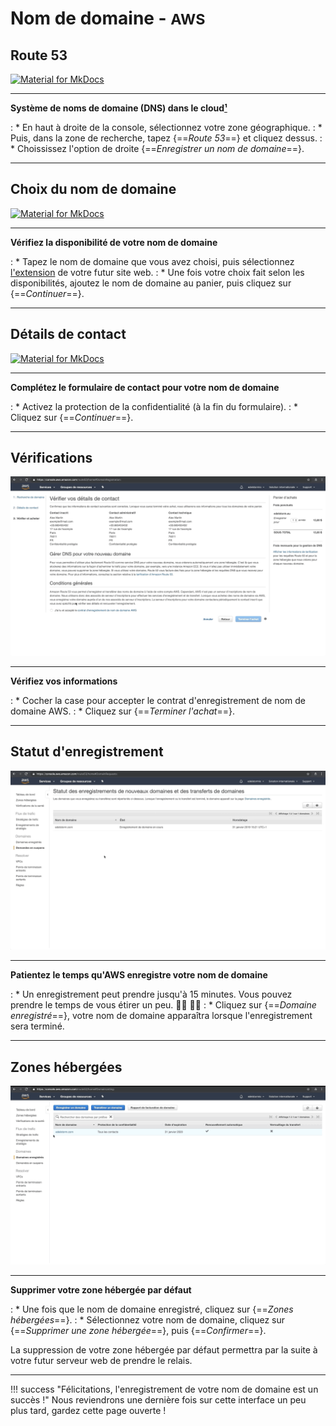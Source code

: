 # Nom de domaine - <small>AWS</small>

## Route 53

[![Material for MkDocs](assets/images/aws/nom-de-domaine/fr/1.gif)](assets/images/aws/nom-de-domaine/fr/1.gif)

***

**Système de noms de domaine (DNS) dans le cloud<a href="https://aws.amazon.com/fr/route53/" target="_blank">&#185;</a>**

:    * En haut à droite de la console, sélectionnez votre zone géographique.
:    * Puis, dans la zone de recherche, tapez {==*Route 53*==} et cliquez dessus.
:    * Choississez l'option de droite {==*Enregistrer un nom de domaine*==}.

***

## Choix du nom de domaine

[![Material for MkDocs](assets/images/aws/nom-de-domaine/fr/2.gif)](assets/images/aws/nom-de-domaine/fr/2.gif)

***

**Vérifiez la disponibilité de votre nom de domaine**

:    * Tapez le nom de domaine que vous avez choisi, puis sélectionnez <a href="/aide/glossaire" target="_blank">l'extension</a> de votre futur site web.
:    * Une fois votre choix fait selon les disponibilités, ajoutez le nom de domaine au panier, puis cliquez sur {==*Continuer*==}.

***

## Détails de contact

[![Material for MkDocs](assets/images/aws/nom-de-domaine/fr/3.gif)](assets/images/aws/nom-de-domaine/fr/3.gif)

***

**Complétez le formulaire de contact pour votre nom de domaine**

:    * Activez la protection de la confidentialité (à la fin du formulaire).
:    * Cliquez sur {==*Continuer*==}.

***

## Vérifications

[![Material for MkDocs](assets/images/aws/nom-de-domaine/fr/4.gif)](assets/images/aws/nom-de-domaine/fr/4.gif)

***

**Vérifiez vos informations**

:    * Cocher la case pour accepter le contrat d'enregistrement de nom de domaine AWS.
:    * Cliquez sur {==*Terminer l'achat*==}.

***

## Statut d'enregistrement

[![Material for MkDocs](assets/images/aws/nom-de-domaine/fr/5.gif)](assets/images/aws/nom-de-domaine/fr/5.gif)

***

**Patientez le temps qu'AWS enregistre votre nom de domaine**

:    * Un enregistrement peut prendre jusqu'à 15 minutes. Vous pouvez prendre le temps de vous étirer un peu. 🚶‍♀️ 🤸‍♀️
:    * Cliquez sur {==*Domaine enregistré*==}, votre nom de domaine apparaîtra lorsque l'enregistrement sera terminé.

***

## Zones hébergées

[![Material for MkDocs](assets/images/aws/nom-de-domaine/fr/6.gif)](assets/images/aws/nom-de-domaine/fr/6.gif)

***

**Supprimer votre zone hébergée par défaut**

:    * Une fois que le nom de domaine enregistré, cliquez sur {==*Zones hébergées*==}.
:    * Sélectionnez votre nom de domaine, cliquez sur {==*Supprimer une zone hébergée*==}, puis {==*Confirmer*==}.<br>

La suppression de votre zone hébergée par défaut permettra par la suite à votre futur serveur web de prendre le relais.

***

!!! success "Félicitations, l'enregistrement de votre nom de domaine est un succès !"
    Nous reviendrons une dernière fois sur cette interface un peu plus tard, gardez cette page ouverte !
